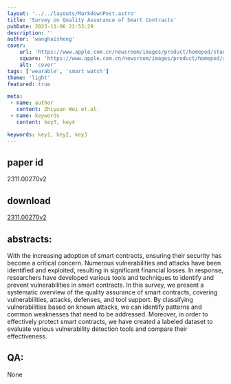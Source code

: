 ```yaml
---
layout: '../../layouts/MarkdownPost.astro'
title: 'Survey on Quality Assurance of Smart Contracts'
pubDate: 2023-11-06 21:53:29
description: ''
author: 'wanghaisheng'
cover:
    url: 'https://www.apple.com.cn/newsroom/images/product/homepod/standard/Apple-HomePod-hero-230118_big.jpg.large_2x.jpg'
    square: 'https://www.apple.com.cn/newsroom/images/product/homepod/standard/Apple-HomePod-hero-230118_big.jpg.large_2x.jpg'
    alt: 'cover'
tags: ['wearable', 'smart watch'] 
theme: 'light'
featured: true

meta:
 - name: author
   content: Zhiyuan Wei et.al.
 - name: keywords
   content: key3, key4

keywords: key1, key2, key3
---
```


## paper id
2311.00270v2
## download
[2311.00270v2](http://arxiv.org/abs/2311.00270v2)
## abstracts:
With the increasing adoption of smart contracts, ensuring their security has become a critical concern. Numerous vulnerabilities and attacks have been identified and exploited, resulting in significant financial losses. In response, researchers have developed various tools and techniques to identify and prevent vulnerabilities in smart contracts. In this survey, we present a systematic overview of the quality assurance of smart contracts, covering vulnerabilities, attacks, defenses, and tool support. By classifying vulnerabilities based on known attacks, we can identify patterns and common weaknesses that need to be addressed. Moreover, in order to effectively protect smart contracts, we have created a labeled dataset to evaluate various vulnerability detection tools and compare their effectiveness.
## QA:
None
